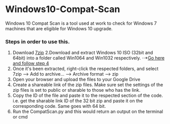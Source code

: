 # Windows10-Compat-Scan
Windows 10 Compat Scan is a tool used at work to check for Windows 7 machines that are eligible for Windows 10 upgrade.
### Steps in order to use this.
1. Download [7zip](https://www.7-zip.org/download.html)
2.Download and extract Windows 10 ISO (32bit and 64bit) into a folder called Win1064 and Win1032 respectively.
⋅⋅*[Go here and follow step 4](https://windowsreport.com/windows-10-iso-file-not-downloading/)
2. Once it's been extracted, right-click the respected folders, and select 7zip --> Add to archive... --> Archive format --> zip
3. Open your browser and upload the files to your Google Drive
4. Create a shareable link of the zip files. Make sure set the settings of the zip files is set to public or sharable to those who has the link.
5. Copy the ID of the file and paste it to the respected section of the code. i.e. get the sharable link ID of the 32 bit zip and paste it on the corresponding code. Same goes with 64 bit.
6. Run the CompatScan.py and this would return an output on the terminal or cmd
